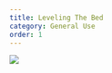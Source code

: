 ```yaml
---
title: Leveling The Bed
category: General Use
order: 1
---
```


![](//matthewbaykenney.github.io/cmac-three-d-printer/bed.jpg)
